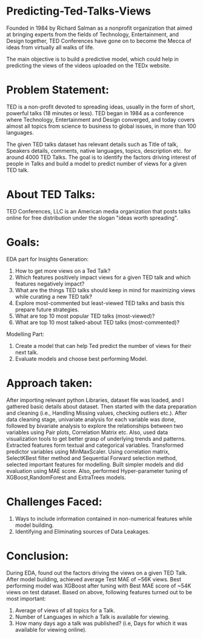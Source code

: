# Predicting-Ted-Talks-Views
Founded in 1984 by Richard Salman as a nonprofit organization that aimed at bringing experts from the fields of Technology, Entertainment, and Design together, TED Conferences have gone on to become the Mecca of ideas from virtually all walks of life.

The main objective is to build a predictive model, which could help in predicting the views of the videos uploaded on the TEDx website.

# Problem Statement:
TED is a non-profit devoted to spreading ideas, usually in the form of short, powerful talks (18 minutes or less). TED began in 1984 as a conference where Technology, Entertainment and Design converged, and today covers almost all topics from science to business to global issues, in more than 100 languages. 

The given TED talks dataset has relevant details such as Title of talk, Speakers details, comments, native languages, topics, description etc. for around 4000 TED Talks. The goal is to identify the factors driving interest of people in Talks and build a model to predict number of views for a given TED talk.

# About TED Talks:
TED Conferences, LLC is an American media organization that posts talks online for free distribution under the slogan "ideas worth spreading".

# Goals:

EDA part for Insights Generation:
1. How to get more views on a Ted Talk?
2. Which features positively impact views for a given TED talk and which features negatively impact?
3. What are the things TED talks should keep in mind for maximizing views while curating a new TED talk?
4. Explore most-commented but least-viewed TED talks and basis this prepare future strategies.
5. What are top 10 most popular TED talks (most-viewed)?
6. What are top 10 most talked-about TED talks (most-commented)?

Modelling Part:
1. Create a model that can help Ted predict the number of views for their next talk.
2. Evaluate models and choose best performing Model.



# Approach taken:
After importing relevant python Libraries, dataset file was loaded, and I gathered basic details about dataset. Then started with the data preparation and cleaning (i.e., Handling Missing values, checking outliers etc.). After data cleaning stage, univariate analysis for each variable was done, followed by bivariate analysis to explore the relationships between two variables using Pair plots, Correlation Matrix etc. Also, used data visualization tools to get better grasp of underlying trends and patterns. 
Extracted features form textual and categorical variables. Transformed predictor variables using MinMaxScaler. Using correlation matrix, SelectKBest filter method and Sequential Forward selection method, selected important features for modelling. Built simpler models and did evaluation using MAE score. Also, performed Hyper-parameter tuning of XGBoost,RandomForest and ExtraTrees models.


# Challenges Faced:
1. Ways to include information contained in non-numerical features while model building.
2. Identifying and Eliminating sources of Data Leakages.

# Conclusion:
During EDA, found out the factors driving the views on a given TED Talk. After model building, achieved average Test MAE of ~56K views. Best performing model was XGBoost after tuning with Best MAE score of ~54K views on test dataset. Based on above, following features turned out to be most important:
1.	Average of views of all topics for a Talk.
2.	Number of Languages in which a Talk is available for viewing.
3.	How many days ago a talk was published? (i.e, Days for which it was available for viewing online).
